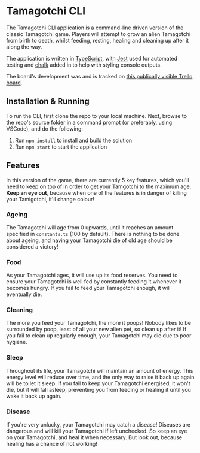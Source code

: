 # Tamagotchi CLI

The Tamagotchi CLI application is a command-line driven version of the classic Tamagotchi game. Players will attempt to grow an alien Tamagotchi from birth to death, whilst feeding, resting, healing and cleaning up after it along the way.

The application is written in [TypeScript](https://github.com/microsoft/TypeScript 'TypeScript'), with [Jest](https://github.com/facebook/jest 'Jest') used for automated testing and [chalk](https://github.com/chalk/chalk 'chalk') added in to help with styling console outputs.

The board's development was and is tracked on [this publically visible Trello board](https://trello.com/b/Gkbecsav/tamagotchi 'this publically visible Trello board').

## Installation & Running

To run the CLI, first clone the repo to your local machine. Next, browse to the repo's source folder in a command prompt (or preferably, using VSCode), and do the following:

1. Run `npm install` to install and build the solution
2. Run `npm start` to start the application

## Features

In this version of the game, there are currently 5 key features, which you'll need to keep on top of in order to get your Tamgotchi to the maximum age. **Keep an eye out**, because when one of the features is in danger of killing your Tamigotchi, it'll change colour!

### Ageing

The Tamagotchi will age from 0 upwards, until it reaches an amount specified in `constants.ts` (100 by default). There is nothing to be done about ageing, and having your Tamagotchi die of old age should be considered a victory!

### Food

As your Tamagotchi ages, it will use up its food reserves. You need to ensure your Tamagotchi is well fed by constantly feeding it whenever it becomes hungry. If you fail to feed your Tamagotchi enough, it will eventually die.

### Cleaning

The more you feed your Tamagotchi, the more it poops! Nobody likes to be surrounded by poop, least of all your new alien pet, so clean up after it! If you fail to clean up regularly enough, your Tamagotchi may die due to poor hygiene.

### Sleep

Throughout its life, your Tamagotchi will maintain an amount of energy. This energy level will reduce over time, and the only way to raise it back up again will be to let it sleep. If you fail to keep your Tamagotchi energised, it won't die, but it will fall asleep, preventing you from feeding or healing it until you wake it back up again.

### Disease

If you're very unlucky, your Tamagotchi may catch a disease! Diseases are dangerous and will kill your Tamagotchi if left unchecked. So keep an eye on your Tamagotchi, and heal it when necessary. But look out, because healing has a chance of not working!
